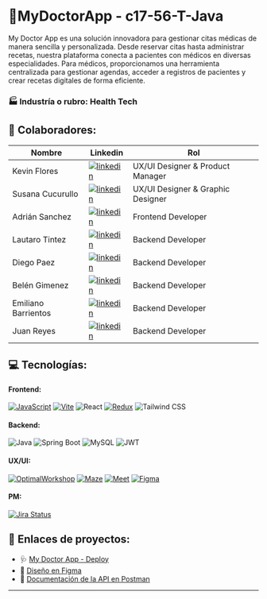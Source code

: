 # 🏥MyDoctorApp - c17-56-T-Java
My Doctor App es una solución innovadora para gestionar citas médicas de manera sencilla y personalizada. Desde reservar citas hasta administrar recetas, nuestra plataforma conecta a pacientes con médicos en diversas especialidades. Para médicos, proporcionamos una herramienta centralizada para gestionar agendas, acceder a registros de pacientes y crear recetas digitales de forma eficiente.

### 🏭 Industría o rubro: Health Tech

## 👥 Colaboradores:

| Nombre | Linkedin | Rol |
|--------------|--------------|--------------|
| Kevin Flores | [![linkedin](https://img.shields.io/badge/linkedin-0A66C2?style=for-the-badge&logo=linkedin&logoColor=white)](https://www.linkedin.com/in/kevinstudioux/) | UX/UI Designer & Product Manager |
| Susana Cucurullo | [![linkedin](https://img.shields.io/badge/linkedin-0A66C2?style=for-the-badge&logo=linkedin&logoColor=white)](https://www.linkedin.com/in/susanacucurullo/) | UX/UI Designer & Graphic Designer |
| Adrián Sanchez | [![linkedin](https://img.shields.io/badge/linkedin-0A66C2?style=for-the-badge&logo=linkedin&logoColor=white)](https://www.linkedin.com/in/desarrolloadrianjr/) | Frontend Developer |
| Lautaro Tintez | [![linkedin](https://img.shields.io/badge/linkedin-0A66C2?style=for-the-badge&logo=linkedin&logoColor=white)](https://www.linkedin.com/in/lautarotintez/) | Backend Developer |
| Diego Paez | [![linkedin](https://img.shields.io/badge/linkedin-0A66C2?style=for-the-badge&logo=linkedin&logoColor=white)](https://www.linkedin.com/in/diego-andres-paez-ab5a8416b/) | Backend Developer |
| Belén Gimenez | [![linkedin](https://img.shields.io/badge/linkedin-0A66C2?style=for-the-badge&logo=linkedin&logoColor=white)](https://www.linkedin.com/in/belengimenez/) | Backend Developer |
| Emiliano Barrientos | [![linkedin](https://img.shields.io/badge/linkedin-0A66C2?style=for-the-badge&logo=linkedin&logoColor=white)](https://www.linkedin.com/in/emiliano-barrientos/) | Backend Developer |
| Juan Reyes | [![linkedin](https://img.shields.io/badge/linkedin-0A66C2?style=for-the-badge&logo=linkedin&logoColor=white)](https://www.linkedin.com/in/juanestebanreyes/) | Backend Developer |

## 💻 Tecnologías: 
#### Frontend:
[![JavaScript](https://img.shields.io/badge/JavaScript-F7DF1E?style=for-the-badge&logo=javascript&logoColor=black)](https://developer.mozilla.org/en-US/docs/Web/JavaScript)
[![Vite](https://img.shields.io/badge/Vite-646CFF?style=for-the-badge&logo=vite&logoColor=white)](https://vitejs.dev/)
![React](https://img.shields.io/badge/React-28D1FF?style=for-the-badge&logo=react&logoColor=white)
[![Redux](https://img.shields.io/badge/Redux-764ABC?style=for-the-badge&logo=redux&logoColor=white)](https://redux.js.org/)
![Tailwind CSS](https://img.shields.io/badge/Tailwind_CSS-38B2AC?style=for-the-badge&logo=tailwind-css&logoColor=white)

#### Backend:
![Java](https://img.shields.io/badge/Java-ED8B00?style=for-the-badge&logo=openjdk&logoColor=white)
![Spring Boot](https://img.shields.io/badge/Spring%20Boot-6DB33F?style=for-the-badge&logo=spring&logoColor=white)
![MySQL](https://img.shields.io/badge/MySQL-4479A1?style=for-the-badge&logo=mysql&logoColor=white)
![JWT](https://img.shields.io/badge/JWT-000000?style=for-the-badge&logo=json-web-tokens&logoColor=white)

#### UX/UI:
[![OptimalWorkshop](https://img.shields.io/badge/OptimalWorkshop-3E8BFF?style=for-the-badge&logo=optimal-workshop&logoColor=white)](https://www.optimalworkshop.com/)
[![Maze](https://img.shields.io/badge/Maze-FF5733?style=for-the-badge&logo=maze&logoColor=white)](https://maze.design/)
[![Meet](https://img.shields.io/badge/Meet-00B900?style=for-the-badge&logo=googlemeet&logoColor=white)](https://meet.google.com/)
[![Figma](https://img.shields.io/badge/Figma-0AC6FF?style=for-the-badge&logo=figma&logoColor=white)](https://www.figma.com/)


#### PM:
[![Jira Status](https://img.shields.io/badge/Jira-Up-brightgreen?style=for-the-badge&logo=jira&logoColor=white)](https://tu-url-de-jira)


## 🔗 Enlaces de proyectos:
- 🩺 [My Doctor App - Deploy](https://c17-35-m-java.vercel.app/)
- 🎨 [Diseño en Figma](https://www.figma.com/file/aDLjYA3x9vsiC3XJW56n1J/Handoff-Development---MyDoctorApp?type=design&node-id=1-33&mode=design)
- 📖 [Documentación de la API en Postman](https://documenter.getpostman.com/view/29415049/2sA3BrWpHY#introduccion)

---
